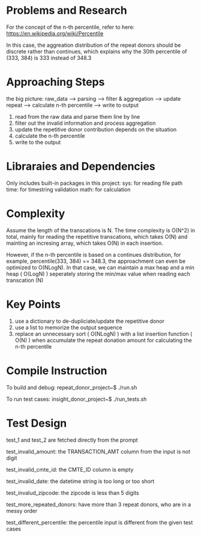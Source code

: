 
# Problems and Research
For the concept of the n-th percentile, refer to here: https://en.wikipedia.org/wiki/Percentile

In this case, the aggreation distribution of the repeat donors should be discrete rather than continues, which explains why the 30th percentile of (333, 384) is 333 instead of 348.3


# Approaching Steps
the big picture:
    raw_data --> parsing --> filter & aggregation --> update repeat --> calculate n-th percentile --> write to output

1. read from the raw data and parse them line by line 
2. filter out the invalid information and process aggregation
3. update the repetitive donor contribution depends on the situation
4. calculate the n-th percentile
5. write to the output

# Libraraies and Dependencies 
Only includes built-in packages in this project:
sys: for reading file path
time: for timestring validation
math: for calculation

# Complexity 
Assume the length of the transcations is N. The time complexity is O(N^2) in total, mainly for reading the repetitive transcations, which takes O(N) and mainting an incresing array, which takes O(N) in each insertion. 

However, if the n-th percentile is based on a continues distribution, for example, percentile(333, 384) == 348.3, the approachment can even be optimized to O(NLogN). In that case, we can maintain a max heap and a min heap ( O(LogN) ) seperately storing the min/max value when reading each transcation (N)

# Key Points
1. use a dictionary to de-dupliciate/update the repetitive donor
2. use a list to memorize the output sequence
3. replace an unnecessary sort ( O(NLogN) ) with a list insertion function ( O(N) ) when accumulate the repeat donation amount for calculating the n-th percentile 


# Compile Instruction
To build and debug: 
repeat_donor_project~$ ./run.sh

To run test cases:
insight_donor_project~$ ./run_tests.sh

# Test Design
test_1 and test_2 are fetched directly from the prompt

test_invalid_amount: the TRANSACTION_AMT column from the input is not digit

test_invalid_cmte_id: the CMTE_ID column is empty

test_invalid_date: the datetime string is too long or too short

test_invalud_zipcode: the zipcode is less than 5 digits

test_more_repeated_donors: have more than 3 repeat donors, who are in a messy order

test_different_percentile: the percentile input is different from the given test cases
